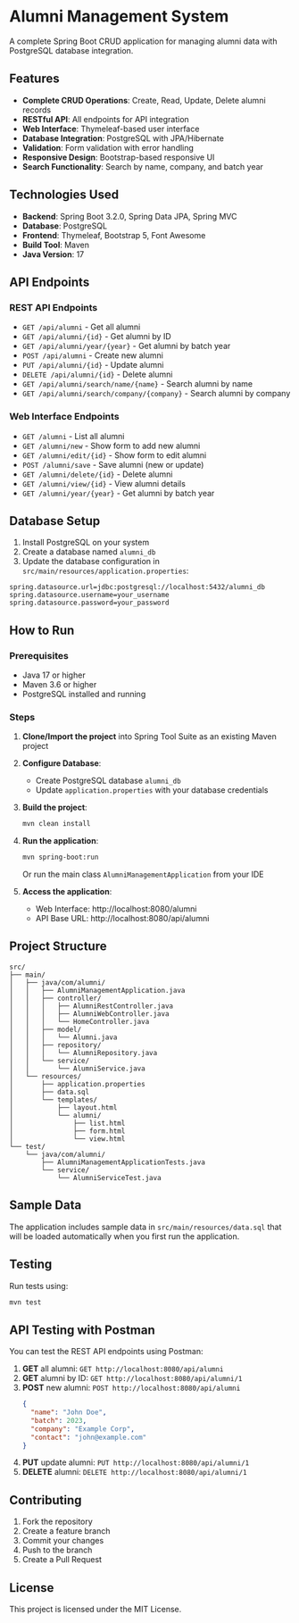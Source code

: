 # Alumni Management System

A complete Spring Boot CRUD application for managing alumni data with PostgreSQL database integration.

## Features

- **Complete CRUD Operations**: Create, Read, Update, Delete alumni records
- **RESTful API**: All endpoints for API integration
- **Web Interface**: Thymeleaf-based user interface
- **Database Integration**: PostgreSQL with JPA/Hibernate
- **Validation**: Form validation with error handling
- **Responsive Design**: Bootstrap-based responsive UI
- **Search Functionality**: Search by name, company, and batch year

## Technologies Used

- **Backend**: Spring Boot 3.2.0, Spring Data JPA, Spring MVC
- **Database**: PostgreSQL
- **Frontend**: Thymeleaf, Bootstrap 5, Font Awesome
- **Build Tool**: Maven
- **Java Version**: 17

## API Endpoints

### REST API Endpoints

- `GET /api/alumni` - Get all alumni
- `GET /api/alumni/{id}` - Get alumni by ID
- `GET /api/alumni/year/{year}` - Get alumni by batch year
- `POST /api/alumni` - Create new alumni
- `PUT /api/alumni/{id}` - Update alumni
- `DELETE /api/alumni/{id}` - Delete alumni
- `GET /api/alumni/search/name/{name}` - Search alumni by name
- `GET /api/alumni/search/company/{company}` - Search alumni by company

### Web Interface Endpoints

- `GET /alumni` - List all alumni
- `GET /alumni/new` - Show form to add new alumni
- `GET /alumni/edit/{id}` - Show form to edit alumni
- `POST /alumni/save` - Save alumni (new or update)
- `GET /alumni/delete/{id}` - Delete alumni
- `GET /alumni/view/{id}` - View alumni details
- `GET /alumni/year/{year}` - Get alumni by batch year

## Database Setup

1. Install PostgreSQL on your system
2. Create a database named `alumni_db`
3. Update the database configuration in `src/main/resources/application.properties`:

```properties
spring.datasource.url=jdbc:postgresql://localhost:5432/alumni_db
spring.datasource.username=your_username
spring.datasource.password=your_password
```

## How to Run

### Prerequisites

- Java 17 or higher
- Maven 3.6 or higher
- PostgreSQL installed and running

### Steps

1. **Clone/Import the project** into Spring Tool Suite as an existing Maven project

2. **Configure Database**:
   - Create PostgreSQL database `alumni_db`
   - Update `application.properties` with your database credentials

3. **Build the project**:
   ```bash
   mvn clean install
   ```

4. **Run the application**:
   ```bash
   mvn spring-boot:run
   ```
   
   Or run the main class `AlumniManagementApplication` from your IDE

5. **Access the application**:
   - Web Interface: http://localhost:8080/alumni
   - API Base URL: http://localhost:8080/api/alumni

## Project Structure

```
src/
├── main/
│   ├── java/com/alumni/
│   │   ├── AlumniManagementApplication.java
│   │   ├── controller/
│   │   │   ├── AlumniRestController.java
│   │   │   ├── AlumniWebController.java
│   │   │   └── HomeController.java
│   │   ├── model/
│   │   │   └── Alumni.java
│   │   ├── repository/
│   │   │   └── AlumniRepository.java
│   │   └── service/
│   │       └── AlumniService.java
│   └── resources/
│       ├── application.properties
│       ├── data.sql
│       └── templates/
│           ├── layout.html
│           └── alumni/
│               ├── list.html
│               ├── form.html
│               └── view.html
└── test/
    └── java/com/alumni/
        ├── AlumniManagementApplicationTests.java
        └── service/
            └── AlumniServiceTest.java
```

## Sample Data

The application includes sample data in `src/main/resources/data.sql` that will be loaded automatically when you first run the application.

## Testing

Run tests using:

```bash
mvn test
```

## API Testing with Postman

You can test the REST API endpoints using Postman:

1. **GET** all alumni: `GET http://localhost:8080/api/alumni`
2. **GET** alumni by ID: `GET http://localhost:8080/api/alumni/1`
3. **POST** new alumni: `POST http://localhost:8080/api/alumni`
   ```json
   {
     "name": "John Doe",
     "batch": 2023,
     "company": "Example Corp",
     "contact": "john@example.com"
   }
   ```
4. **PUT** update alumni: `PUT http://localhost:8080/api/alumni/1`
5. **DELETE** alumni: `DELETE http://localhost:8080/api/alumni/1`

## Contributing

1. Fork the repository
2. Create a feature branch
3. Commit your changes
4. Push to the branch
5. Create a Pull Request

## License

This project is licensed under the MIT License.